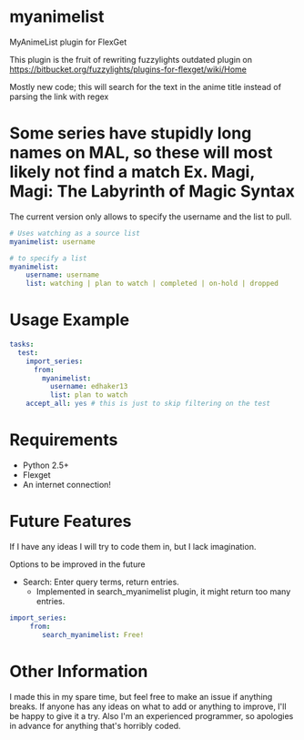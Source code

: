myanimelist
===========

MyAnimeList plugin for FlexGet

This plugin is the fruit of rewriting fuzzylights outdated plugin on
https://bitbucket.org/fuzzylights/plugins-for-flexget/wiki/Home

Mostly new code; this will search for the text in the anime title instead of
parsing the link with regex

Some series have stupidly long names on MAL, so these will most likely not find a match
Ex. Magi, Magi: The Labyrinth of Magic
Syntax
======
The current version only allows to specify the username and the list to pull.
``` YAML
# Uses watching as a source list
myanimelist: username

# to specify a list
myanimelist:
    username: username
    list: watching | plan to watch | completed | on-hold | dropped
```
Usage Example
============
``` YAML
tasks:
  test:
    import_series:
      from:
        myanimelist:
      	  username: edhaker13
      	  list: plan to watch
    accept_all: yes # this is just to skip filtering on the test
```
Requirements
=============
- Python 2.5+
- Flexget
- An internet connection!

Future Features
==============
If I have any ideas I will try to code them in, but I lack imagination.

Options to be improved in the future
- Search: Enter query terms, return entries.
    - Implemented in search_myanimelist plugin, it might return too many entries.
```YAML
import_series:
     from:
        search_myanimelist: Free!
```

Other Information
==============
I made this in my spare time, but feel free to make an issue if anything breaks.
If anyone has any ideas on what to add or anything to improve, I'll be happy to give it a try.
Also I'm an experienced programmer, so apologies in advance for anything that's horribly coded.
